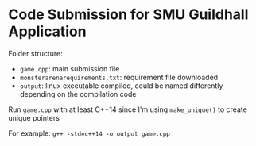 # Code Submission for SMU Guildhall Application

Folder structure:
- `game.cpp`: main submission file
- `monsterarenarequirements.txt`: requirement file downloaded
- `output`: linux executable compiled, could be named differently depending on the compilation code

Run `game.cpp` with at least C++14 since I'm using `make_unique()` to create unique pointers

For example: `g++ -std=c++14 -o output game.cpp`